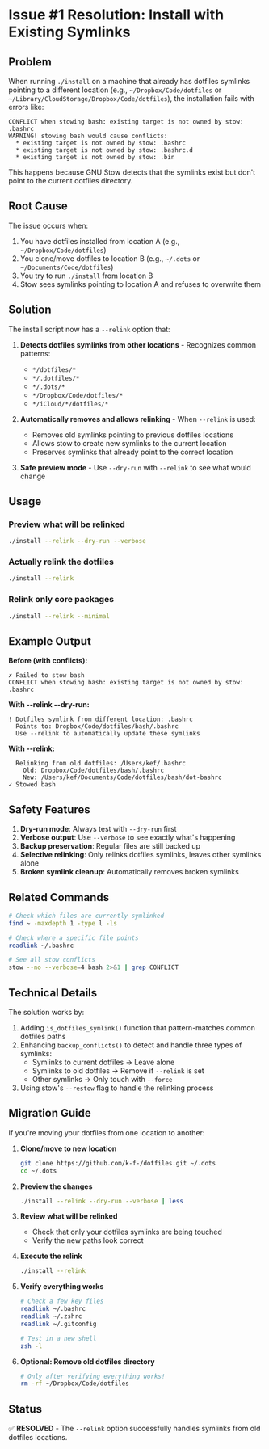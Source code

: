 # Issue #1 Resolution: Install with Existing Symlinks

## Problem

When running `./install` on a machine that already has dotfiles symlinks pointing to a different location (e.g., `~/Dropbox/Code/dotfiles` or `~/Library/CloudStorage/Dropbox/Code/dotfiles`), the installation fails with errors like:

```
CONFLICT when stowing bash: existing target is not owned by stow: .bashrc
WARNING! stowing bash would cause conflicts:
  * existing target is not owned by stow: .bashrc
  * existing target is not owned by stow: .bashrc.d
  * existing target is not owned by stow: .bin
```

This happens because GNU Stow detects that the symlinks exist but don't point to the current dotfiles directory.

## Root Cause

The issue occurs when:
1. You have dotfiles installed from location A (e.g., `~/Dropbox/Code/dotfiles`)
2. You clone/move dotfiles to location B (e.g., `~/.dots` or `~/Documents/Code/dotfiles`)
3. You try to run `./install` from location B
4. Stow sees symlinks pointing to location A and refuses to overwrite them

## Solution

The install script now has a `--relink` option that:

1. **Detects dotfiles symlinks from other locations** - Recognizes common patterns:
   - `*/dotfiles/*`
   - `*/.dotfiles/*`
   - `*/.dots/*`
   - `*/Dropbox/Code/dotfiles/*`
   - `*/iCloud/*/dotfiles/*`

2. **Automatically removes and allows relinking** - When `--relink` is used:
   - Removes old symlinks pointing to previous dotfiles locations
   - Allows stow to create new symlinks to the current location
   - Preserves symlinks that already point to the correct location

3. **Safe preview mode** - Use `--dry-run` with `--relink` to see what would change

## Usage

### Preview what will be relinked
```bash
./install --relink --dry-run --verbose
```

### Actually relink the dotfiles
```bash
./install --relink
```

### Relink only core packages
```bash
./install --relink --minimal
```

## Example Output

**Before (with conflicts):**
```
✗ Failed to stow bash
CONFLICT when stowing bash: existing target is not owned by stow: .bashrc
```

**With --relink --dry-run:**
```
! Dotfiles symlink from different location: .bashrc
  Points to: Dropbox/Code/dotfiles/bash/.bashrc
  Use --relink to automatically update these symlinks
```

**With --relink:**
```
  Relinking from old dotfiles: /Users/kef/.bashrc
    Old: Dropbox/Code/dotfiles/bash/.bashrc
    New: /Users/kef/Documents/Code/dotfiles/bash/dot-bashrc
✓ Stowed bash
```

## Safety Features

1. **Dry-run mode**: Always test with `--dry-run` first
2. **Verbose output**: Use `--verbose` to see exactly what's happening
3. **Backup preservation**: Regular files are still backed up
4. **Selective relinking**: Only relinks dotfiles symlinks, leaves other symlinks alone
5. **Broken symlink cleanup**: Automatically removes broken symlinks

## Related Commands

```bash
# Check which files are currently symlinked
find ~ -maxdepth 1 -type l -ls

# Check where a specific file points
readlink ~/.bashrc

# See all stow conflicts
stow --no --verbose=4 bash 2>&1 | grep CONFLICT
```

## Technical Details

The solution works by:

1. Adding `is_dotfiles_symlink()` function that pattern-matches common dotfiles paths
2. Enhancing `backup_conflicts()` to detect and handle three types of symlinks:
   - Symlinks to current dotfiles → Leave alone
   - Symlinks to old dotfiles → Remove if `--relink` is set
   - Other symlinks → Only touch with `--force`
3. Using stow's `--restow` flag to handle the relinking process

## Migration Guide

If you're moving your dotfiles from one location to another:

1. **Clone/move to new location**
   ```bash
   git clone https://github.com/k-f-/dotfiles.git ~/.dots
   cd ~/.dots
   ```

2. **Preview the changes**
   ```bash
   ./install --relink --dry-run --verbose | less
   ```

3. **Review what will be relinked**
   - Check that only your dotfiles symlinks are being touched
   - Verify the new paths look correct

4. **Execute the relink**
   ```bash
   ./install --relink
   ```

5. **Verify everything works**
   ```bash
   # Check a few key files
   readlink ~/.bashrc
   readlink ~/.zshrc
   readlink ~/.gitconfig
   
   # Test in a new shell
   zsh -l
   ```

6. **Optional: Remove old dotfiles directory**
   ```bash
   # Only after verifying everything works!
   rm -rf ~/Dropbox/Code/dotfiles
   ```

## Status

✅ **RESOLVED** - The `--relink` option successfully handles symlinks from old dotfiles locations.
